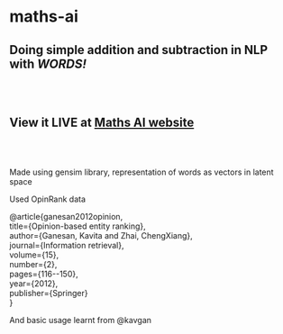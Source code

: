 # maths-ai

## Doing simple addition and subtraction in NLP with *WORDS!*
<br><br>
View it LIVE at [Maths AI website](link.link)
<br><br><br>
---
Made using gensim library, representation of words as vectors in latent space

Used OpinRank data

@article{ganesan2012opinion,<br>
  title={Opinion-based entity ranking},<br>
  author={Ganesan, Kavita and Zhai, ChengXiang},<br>
  journal={Information retrieval},<br>
  volume={15},<br>
  number={2},<br>
  pages={116--150},<br>
  year={2012},<br>
  publisher={Springer} <br>
}

And basic usage learnt from @kavgan
